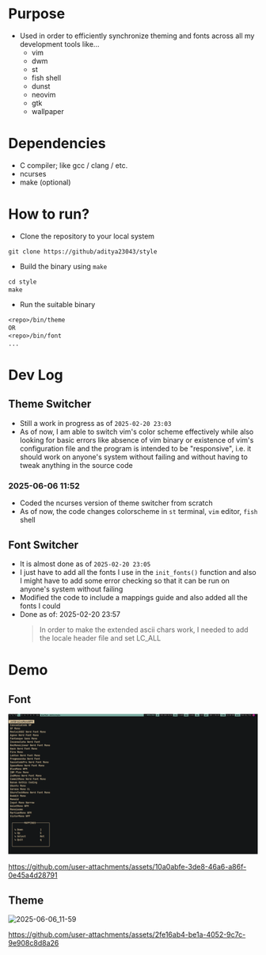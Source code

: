 # Purpose

- Used in order to efficiently synchronize theming and fonts across all my development tools like...
  - vim
  - dwm
  - st
  - fish shell
  - dunst
  - neovim
  - gtk
  - wallpaper

# Dependencies

- C compiler; like gcc / clang / etc.
- ncurses
- make (optional)

# How to run?

- Clone the repository to your local system

```
git clone https://github/aditya23043/style
```

- Build the binary using `make`

```
cd style
make
```

- Run the suitable binary

```
<repo>/bin/theme
OR
<repo>/bin/font
...
```

# Dev Log

## Theme Switcher

- Still a work in progress as of `2025-02-20 23:03`
- As of now, I am able to switch vim's color scheme effectively while also looking for basic errors like absence of vim binary or existence of vim's configuration file and the program is intended to be "responsive", i.e. it should work on anyone's system without failing and without having to tweak anything in the source code

### 2025-06-06 11:52

- Coded the ncurses version of theme switcher from scratch
- As of now, the code changes colorscheme in `st` terminal, `vim` editor, `fish` shell

## Font Switcher

- It is almost done as of `2025-02-20 23:05`
- I just have to add all the fonts I use in the `init_fonts()` function and also I might have to add some error checking so that it can be run on anyone's system without failing
- Modified the code to include a mappings guide and also added all the fonts I could
- Done as of: 2025-02-20 23:57
  > In order to make the extended ascii chars work, I needed to add the locale header file and set LC_ALL

# Demo

## Font
<img src="./imgs/2025-02-21_11-43.png">

https://github.com/user-attachments/assets/10a0abfe-3de8-46a6-a86f-0e45a4d28791

## Theme
![2025-06-06_11-59](https://github.com/user-attachments/assets/92f05c5b-5ab7-447b-b175-ab03c6194598)


https://github.com/user-attachments/assets/2fe16ab4-be1a-4052-9c7c-9e908c8d8a26




